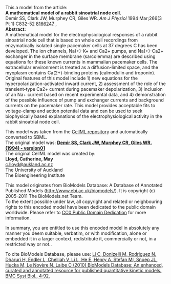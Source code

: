 

This a model from the article:  
**A mathematical model of a rabbit sinoatrial node cell.**   
Demir SS, Clark JW, Murphey CR, Giles WR. _Am J Physiol_ 1994 Mar;266(3 Pt
1):C832-52 [8166247](http://www.ncbi.nlm.nih.gov/pubmed/8166247) ,  
**Abstract:**   
A mathematical model for the electrophysiological responses of a rabbit
sinoatrial node cell that is based on whole cell recordings from enzymatically
isolated single pacemaker cells at 37 degrees C has been developed. The ion
channels, Na(+)-K+ and Ca2+ pumps, and Na(+)-Ca2+ exchanger in the surface
membrane (sarcolemma) are described using equations for these known currents
in mammalian pacemaker cells. The extracellular environment is treated as a
diffusion-limited space, and the myoplasm contains Ca(2+)-binding proteins
(calmodulin and troponin). Original features of this model include 1) new
equations for the hyperpolarization-activated inward current, 2) assessment of
the role of the transient-type Ca2+ current during pacemaker depolarization,
3) inclusion of an Na+ current based on recent experimental data, and 4)
demonstration of the possible influence of pump and exchanger currents and
background currents on the pacemaker rate. This model provides acceptable fits
to voltage-clamp and action potential data and can be used to seek
biophysically based explanations of the electrophysiological activity in the
rabbit sinoatrial node cell.

This model was taken from the [CellML
repository](http://www.cellml.org/models) and automatically converted to SBML.  
The original model was: [ **Demir SS, Clark JW, Murphey CR, Giles WR. (1994) -
version01**
](http://www.cellml.org/models/demir_clark_giles_murphey_1994_version01)  
The original CellML model was created by:  
**Lloyd, Catherine, May**   
c.lloyd@aukland.ac.nz  
The University of Auckland  
The Bioengineering Institute  

This model originates from BioModels Database: A Database of Annotated
Published Models (http://www.ebi.ac.uk/biomodels/). It is copyright (c)
2005-2011 The BioModels.net Team.  
To the extent possible under law, all copyright and related or neighbouring
rights to this encoded model have been dedicated to the public domain
worldwide. Please refer to [CC0 Public Domain
Dedication](http://creativecommons.org/publicdomain/zero/1.0/) for more
information.

In summary, you are entitled to use this encoded model in absolutely any
manner you deem suitable, verbatim, or with modification, alone or embedded it
in a larger context, redistribute it, commercially or not, in a restricted way
or not..  
  
To cite BioModels Database, please use: [Li C, Donizelli M, Rodriguez N,
Dharuri H, Endler L, Chelliah V, Li L, He E, Henry A, Stefan MI, Snoep JL,
Hucka M, Le Novère N, Laibe C (2010) BioModels Database: An enhanced, curated
and annotated resource for published quantitative kinetic models. BMC Syst
Biol., 4:92.](http://www.ncbi.nlm.nih.gov/pubmed/20587024)

